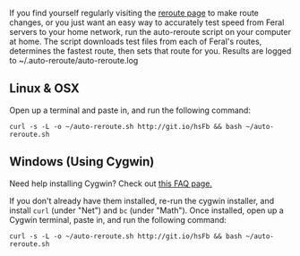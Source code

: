 
If you find yourself regularly visiting the [reroute page](https://network.feral.io/reroute) to make route changes, or you just want an easy way to accurately test speed from Feral servers to your home network, run the auto-reroute script on your computer at home. The script downloads test files from each of Feral's routes, determines the fastest route, then sets that route for you. Results are logged to ~/.auto-reroute/auto-reroute.log

Linux & OSX
---

Open up a terminal and paste in, and run the following command:

~~~
curl -s -L -o ~/auto-reroute.sh http://git.io/hsFb && bash ~/auto-reroute.sh
~~~


Windows (Using Cygwin)
---

Need help installing Cygwin? Check out [this FAQ page.](https://www.feralhosting.com/faq/view?question=235)

If you don't already have them installed, re-run the cygwin installer, and install `curl` (under "Net") and `bc` (under "Math").
Once installed, open up a Cygwin terminal, paste in, and run the following command:

~~~
curl -s -L -o ~/auto-reroute.sh http://git.io/hsFb && bash ~/auto-reroute.sh
~~~



